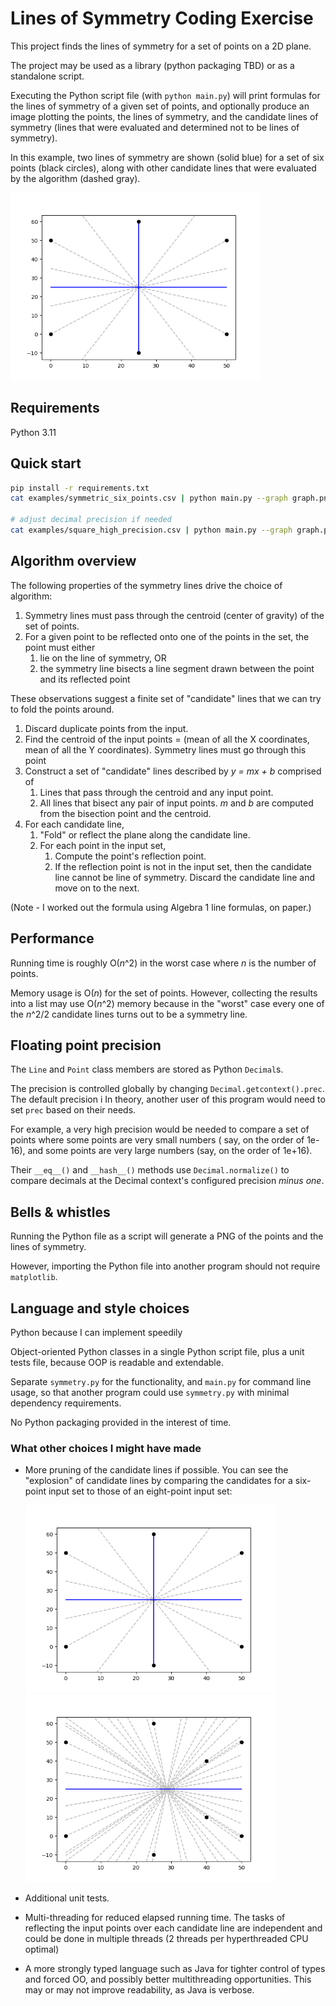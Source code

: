 # Lines of Symmetry Coding Exercise

This project finds the lines of symmetry for a set of points on a 2D plane.

The project may be used as a library (python packaging TBD) or as a standalone script.

Executing the Python script file (with `python main.py`) will print formulas for the lines of symmetry of a given set of
points, and optionally produce an image plotting the points, the lines of symmetry, and the candidate lines of symmetry
(lines that were evaluated and determined not to be lines of symmetry).

In this example, two lines of symmetry are shown (solid blue) for a set of six points (black circles), along with other
candidate lines that were evaluated by the algorithm (dashed gray).

<img src="images/symmetric_six_points.png" width="400" alt="Set of six points with their lines of symmetry in blue and candidate lines in gray">

## Requirements

Python 3.11

## Quick start

```bash
pip install -r requirements.txt
cat examples/symmetric_six_points.csv | python main.py --graph graph.png

# adjust decimal precision if needed
cat examples/square_high_precision.csv | python main.py --graph graph.png --precision 100
```

## Algorithm overview

The following properties of the symmetry lines drive the choice of algorithm:

1. Symmetry lines must pass through the centroid (center of gravity) of the set of points.
2. For a given point to be reflected onto one of the points in the set, the point must either
    1. lie on the line of symmetry, OR
    2. the symmetry line bisects a line segment drawn between the point and its reflected point

These observations suggest a finite set of "candidate" lines that we can try to fold the points around.

1. Discard duplicate points from the input.
2. Find the centroid of the input points = (mean of all the X coordinates, mean of all the Y coordinates). Symmetry
   lines must go through this point
3. Construct a set of "candidate" lines described by *y = mx + b* comprised of
    1. Lines that pass through the centroid and any input point.
    2. All lines that bisect any pair of input points. *m* and *b* are computed from the bisection point and the
       centroid.
4. For each candidate line,
    1. "Fold" or reflect the plane along the candidate line.
    2. For each point in the input set,
        1. Compute the point's reflection point.
        2. If the reflection point is not in the input set, then the candidate line cannot be line of symmetry. Discard
           the
           candidate line and move on to the next.

(Note - I worked out the formula using Algebra 1 line formulas, on paper.)

## Performance

Running time is roughly O(*n*^2) in the worst case where *n* is the number of points.

Memory usage is O(*n*) for the set of points. However, collecting the results into a list may use O(*n*^2) memory
because in the "worst" case every one of the *n*^2/2 candidate lines turns out to be a symmetry line.

## Floating point precision

The `Line` and `Point` class members are stored as Python `Decimal`s.

The precision is controlled globally by changing `Decimal.getcontext().prec`. The default precision i In theory, another
user of this program would need to set `prec` based on their needs.

For example, a very high precision would be needed to compare a set of points where some points are very small numbers (
say, on the order of 1e-16), and some points are very large numbers (say, on the order of 1e+16).

Their `__eq__()` and `__hash__()` methods use `Decimal.normalize()` to compare decimals at the Decimal context's
configured precision *minus one*.

## Bells & whistles

Running the Python file as a script will generate a PNG of the points and the lines of symmetry.

However, importing the Python file into another program should not require `matplotlib`.

## Language and style choices

Python because I can implement speedily

Object-oriented Python classes in a single Python script file, plus a unit tests file, because OOP is readable and
extendable.

Separate `symmetry.py` for the functionality, and `main.py` for command line usage, so that another program could
use `symmetry.py` with minimal dependency requirements.

No Python packaging provided in the interest of time.

### What other choices I might have made

* More pruning of the candidate lines if possible. You can see the "explosion" of candidate lines by comparing the
  candidates for a six-point input set to those of an eight-point input set:

    <img src="images/symmetric_six_points.png" width="400" alt="Set of six points with their lines of symmetry in blue and candidate lines in gray">
    <img src="images/symmetric_eight_points.png" width="400" alt="Set of eight points with their lines of symmetry in blue and candidate lines in gray">

* Additional unit tests.

* Multi-threading for reduced elapsed running time. The tasks of reflecting the input points over each candidate line
  are independent and could be done in multiple threads (2 threads per hyperthreaded CPU optimal)

* A more strongly typed language such as Java for tighter control of types and forced OO, and possibly better
  multithreading opportunities. This may or may not improve readability, as Java is verbose.

